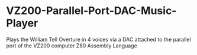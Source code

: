 # VZ200-Parallel-Port-DAC-Music-Player
Plays the William Tell Overture in 4 voices via a DAC attached to the parallel port of the VZ200 computer
Z80 Assembly Language
